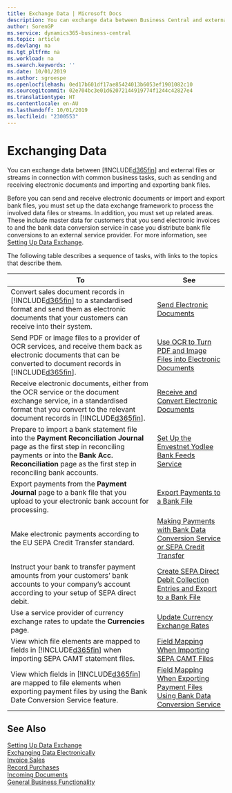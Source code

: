 ```yaml
---
title: Exchange Data | Microsoft Docs
description: You can exchange data between Business Central and external files or streams in connection with common business tasks, such as sending and receiving electronic documents and importing and exporting bank files.
author: SorenGP
ms.service: dynamics365-business-central
ms.topic: article
ms.devlang: na
ms.tgt_pltfrm: na
ms.workload: na
ms.search.keywords: ''
ms.date: 10/01/2019
ms.author: sgroespe
ms.openlocfilehash: 0ed17b601df17ae85424013b6053ef1901082c10
ms.sourcegitcommit: 02e704bc3e01d62072144919774f1244c42827e4
ms.translationtype: HT
ms.contentlocale: en-AU
ms.lasthandoff: 10/01/2019
ms.locfileid: "2300553"
---
```

# <a name="exchanging-data"></a>Exchanging Data
You can exchange data between [!INCLUDE[d365fin](includes/d365fin_md.md)] and external files or streams in connection with common business tasks, such as sending and receiving electronic documents and importing and exporting bank files.  

Before you can send and receive electronic documents or import and export bank files, you must set up the data exchange framework to process the involved data files or streams. In addition, you must set up related areas. These include master data for customers that you send electronic invoices to and the bank data conversion service in case you distribute bank file conversions to an external service provider. For more information, see [Setting Up Data Exchange](across-set-up-data-exchange.md).  

 The following table describes a sequence of tasks, with links to the topics that describe them.  

|**To**|**See**|  
|------------|-------------|  
|Convert sales document records in [!INCLUDE[d365fin](includes/d365fin_md.md)] to a standardised format and send them as electronic documents that your customers can receive into their system.|[Send Electronic Documents](sales-how-to-send-electronic-documents.md)|  
|Send PDF or image files to a provider of OCR services, and receive them back as electronic documents that can be converted to document records in [!INCLUDE[d365fin](includes/d365fin_md.md)].|[Use OCR to Turn PDF and Image Files into Electronic Documents](across-how-use-ocr-pdf-images-files.md)|  
|Receive electronic documents, either from the OCR service or the document exchange service, in a standardised format that you convert to the relevant document records in [!INCLUDE[d365fin](includes/d365fin_md.md)].|[Receive and Convert Electronic Documents](purchasing-how-to-receive-and-convert-electronic-documents.md)|  
|Prepare to import a bank statement file into the **Payment Reconciliation Journal** page as the first step in reconciling payments or into the **Bank Acc. Reconciliation** page as the first step in reconciling bank accounts.|[Set Up the Envestnet Yodlee Bank Feeds Service](bank-how-setup-bank-statement-service.md)|  
|Export payments from the **Payment Journal** page to a bank file that you upload to your electronic bank account for processing.|[Export Payments to a Bank File](payables-how-export-payments-bank-file.md)|
|Make electronic payments according to the EU SEPA Credit Transfer standard.|[Making Payments with Bank Data Conversion Service or SEPA Credit Transfer](finance-make-payments-with-bank-data-conversion-service-or-sepa-credit-transfer.md)|  
|Instruct your bank to transfer payment amounts from your customers’ bank accounts to your company’s account according to your setup of SEPA direct debit.|[Create SEPA Direct Debit Collection Entries and Export to a Bank File](finance-how-create-sepa-direct-debit-collection-entries-export-bank-file.md)|  
|Use a service provider of currency exchange rates to update the **Currencies** page.|[Update Currency Exchange Rates](finance-how-update-currencies.md)|  
|View which file elements are mapped to fields in [!INCLUDE[d365fin](includes/d365fin_md.md)] when importing SEPA CAMT statement files.|[Field Mapping When Importing SEPA CAMT Files](across-field-mapping-when-importing-sepa-camt-files.md)|  
|View which fields in [!INCLUDE[d365fin](includes/d365fin_md.md)] are mapped to file elements when exporting payment files by using the Bank Date Conversion Service feature.|[Field Mapping When Exporting Payment Files Using Bank Data Conversion Service](across-field-mapping-when-exporting-payment-files-using-bank-data-conversion-service.md)|  

## <a name="see-also"></a>See Also  
[Setting Up Data Exchange](across-set-up-data-exchange.md)  
[Exchanging Data Electronically](across-data-exchange.md)  
[Invoice Sales](sales-how-invoice-sales.md)   
[Record Purchases](purchasing-how-record-purchases.md)  
[Incoming Documents](across-income-documents.md)  
[General Business Functionality](ui-across-business-areas.md)  
